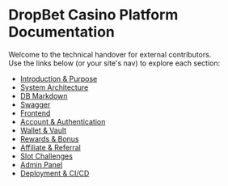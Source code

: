 # DropBet Casino Platform Documentation

Welcome to the technical handover for external contributors.  
Use the links below (or your site's nav) to explore each section:

- [Introduction & Purpose](https://evo-verse.github.io/Dropbet.com/introduction.html)  
- [System Architecture](https://evo-verse.github.io/Dropbet.com/system-architecture.html)  
- [DB Markdown](https://evo-verse.github.io/Dropbet.com/db-schema-documentation.html)
- [Swagger](https://api.dropbet-stage.com/swagger/#/)  
- [Frontend](https://evo-verse.github.io/Dropbet.com/frontend.html)  
- [Account & Authentication](https://evo-verse.github.io/Dropbet.com/authentication.html)  
- [Wallet & Vault](https://evo-verse.github.io/Dropbet.com/wallet-vault.html)  
- [Rewards & Bonus](https://evo-verse.github.io/Dropbet.com/rewards-bonus.html)  
- [Affiliate & Referral](https://evo-verse.github.io/Dropbet.com/affiliate-referral.html)  
- [Slot Challenges](https://evo-verse.github.io/Dropbet.com/challenges.html)  
- [Admin Panel](https://evo-verse.github.io/Dropbet.com/admin-panel.html)  
- [Deployment & CI/CD](https://evo-verse.github.io/Dropbet.com/deployment-cicd.html)